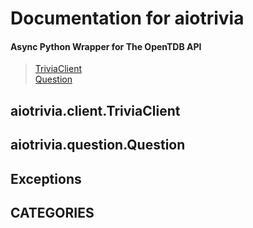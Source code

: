 
# Documentation for aiotrivia
#### Async Python Wrapper for The OpenTDB API
> <a href=https://github.com/niztg/aiotrivia/blob/master/DOCUMENTATION.md#aiotriviaclienttriviaclient>TriviaClient</a><br><a href=https://github.com/niztg/aiotrivia/blob/master/DOCUMENTATION.md#aiotriviaquestionquestion>Question</a>


## aiotrivia.client.TriviaClient


## aiotrivia.question.Question


## Exceptions


## CATEGORIES
